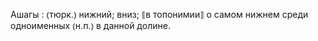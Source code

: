 ---
---

Ашагы
: ⦅тюрк.⦆ нижний; вниз; ⟦в топонимии⟧ о самом нижнем среди одноименных ⦅н.п.⦆ в данной долине.
